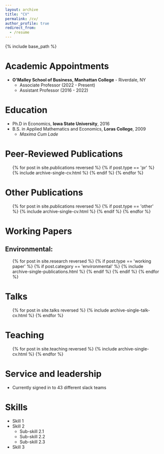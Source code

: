 ```yaml
---
layout: archive
title: "CV"
permalink: /cv/
author_profile: true
redirect_from:
  - /resume
---
```


{% include base_path %}

Academic Appointments
======

* __O'Malley School of Business, Manhattan College__ - Riverdale, NY <br>
  * Associate Professor (2022 - Present) 
  * Assistant Professor (2016 - 2022)

Education
======
* Ph.D in Economics, __Iowa State University__, 2016
* B.S. in Applied Mathematics and Economics, __Loras College__, 2009
  * _Maxima Cum Lade_



Peer-Reviewed Publications
======
  <ol reversed>{% for post in site.publications reversed %}
    {% if post.type == 'pr' %}
    {% include archive-single-cv.html %}
    {% endif %} 
  {% endfor %}</ol>
  
Other Publications
======
  <ul>{% for post in site.publications reversed %}
    {% if post.type == 'other' %}
    {% include archive-single-cv.html %}
    {% endif %} 
  {% endfor %}</ul>
   
Working Papers
=====

## Environmental: 
  <ul>{% for post in site.research reversed %}
    {% if post.type == 'working paper' %}
        {% if post.category == 'environmental' %}
        {% include archive-single-publications.html %}
        {% endif %}
    {% endif %} 
  {% endfor %}</ul>


Talks
======
  <ul>{% for post in site.talks reversed %}
    {% include archive-single-talk-cv.html  %}
  {% endfor %}</ul>
  
Teaching
======
  <ul>{% for post in site.teaching reversed %}
    {% include archive-single-cv.html %}
  {% endfor %}</ul>
  
Service and leadership
======
* Currently signed in to 43 different slack teams


Skills
======
* Skill 1
* Skill 2
  * Sub-skill 2.1
  * Sub-skill 2.2
  * Sub-skill 2.3
* Skill 3